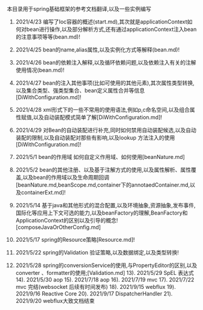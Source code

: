 本目录用于spring基础框架的参考文档翻译,以及一些实例编写
1) 2021/4/23 编写了Ioc容器的概述(start.md),其次就是applicationContext如何对bean进行操作,以及部分解析方式,还有通过applicationContext注入bean的注意事项等等(bean.md)!
2) 2021/4/25 bean的name,alias属性,以及实例化方式等解释(bean.md)!

3) 2021/4/26 bean的依赖注入解释,以及循环依赖问题,以及依赖注入有关的注解使用情况(bean.md)!

4) 2021/4/27 bean的注入其他事项(比如可使用的其他元素),其次属性类型转换,以及集合类型、强类型集合、bean定义属性合并等信息[DiWithConfiguration.md]!

5) 2021/4/28 xml形式下的一些不常用的使用语法,例如p,c命名空间,以及组合属性赋值,以及自动装配模式简单了解[DiWithConfiguration.md]!

6) 2021/4/29 对Bean的自动装配进行补充,同时如何禁用自动装配候选,以及自动装配的限制,以及自动装配对那些有影响,以及lookup 方法注入的使用[DiWithConfiguration.md]!

7) 2021/5/1 bean的作用域 如何自定义作用域、如何使用[beanNature.md]

8) 2021/5/2 bean的其他注册、以及基于注解方式的使用,以及属性解析、属性覆盖,以及bean的作用域以及生命周期回调[beanNature.md,beanScope.md,container下的annotaedContainer.md,以及containerExt.md]!

9) 2021/5/14 基于java和其他形式的混合配置,以及环境抽象,资源抽象,发布事件,国际化等应用上下文可选的能力,以及beanFactory的理解,BeanFactory和ApplicationContext的区别以及引导的概念![composeJavaOrOtherConfig.md]

10) 2021/5/17 spring的Resource策略[Resource.md]!
11) 2021/5/22 spring的Validation 验证策略,以及数据绑定,以及类型转换!
12) 2021/5/28 spring的conversionService的使用,与PropertyEditor的区别,以及converter 、formatter的使用;[Validation.md]
13). 2021/5/29 SpEL 表达式
14). 2021/5/30 aop
15). 2021/7/18 aop
16). 2021/7/19 mvc
17). 2021/7/22 mvc 完结(websocket 后续有时间发布)
18). 2021/9/15 webflux
19). 2021/9/16 Reactive Core
20). 2021/9/17 DispatcherHandler
21). 2021/9/20 webflux大致文档结束

